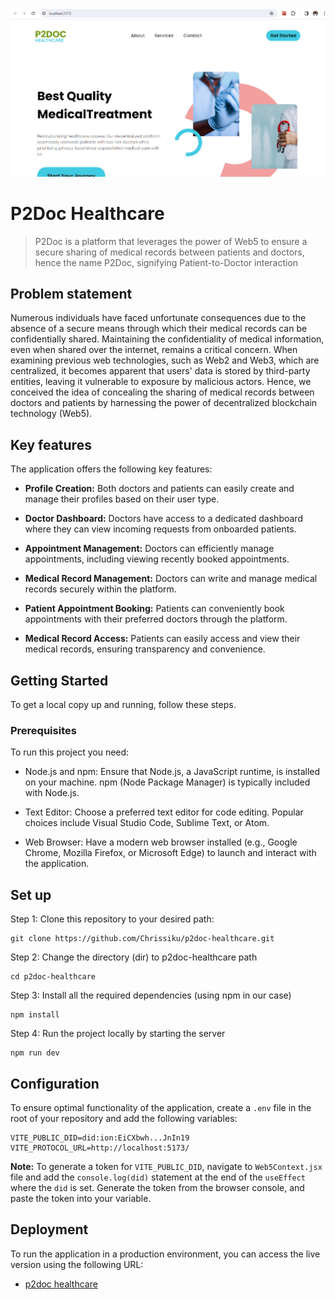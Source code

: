 ![P2DOC HEALTHCARE](./public/assets/images/p2doc.png)  

# P2Doc Healthcare
> P2Doc is a platform that leverages the power of Web5 to ensure a secure sharing of medical records between patients and doctors, hence the name P2Doc, signifying Patient-to-Doctor interaction

## Problem statement
Numerous individuals have faced unfortunate consequences due to the absence of a secure means through which their medical records can be confidentially shared. Maintaining the confidentiality of medical information, even when shared over the internet, remains a critical concern. When examining previous web technologies, such as Web2 and Web3, which are centralized, it becomes apparent that users' data is stored by third-party entities, leaving it vulnerable to exposure by malicious actors. Hence, we conceived the idea of concealing the sharing of medical records between doctors and patients by harnessing the power of decentralized blockchain technology (Web5).

## Key features
The application offers the following key features:
- **Profile Creation:** 
  Both doctors and patients can easily create and manage their profiles based on their user type.

- **Doctor Dashboard:** 
  Doctors have access to a dedicated dashboard where they can view incoming requests from onboarded patients.

- **Appointment Management:** 
  Doctors can efficiently manage appointments, including viewing recently booked appointments.

- **Medical Record Management:** 
  Doctors can write and manage medical records securely within the platform.

- **Patient Appointment Booking:** 
  Patients can conveniently book appointments with their preferred doctors through the platform.

- **Medical Record Access:** 
  Patients can easily access and view their medical records, ensuring transparency and convenience.

## Getting Started
To get a local copy up and running, follow these steps.
### Prerequisites
To run this project you need:

- Node.js and npm:
Ensure that Node.js, a JavaScript runtime, is installed on your machine.
npm (Node Package Manager) is typically included with Node.js.

- Text Editor:
Choose a preferred text editor for code editing. Popular choices include Visual Studio Code, Sublime Text, or Atom.

- Web Browser:
Have a modern web browser installed (e.g., Google Chrome, Mozilla Firefox, or Microsoft Edge) to launch and interact with the application.

## Set up

Step 1: Clone this repository to your desired path:
```
git clone https://github.com/Chrissiku/p2doc-healthcare.git
```

Step 2: Change the directory (dir) to p2doc-healthcare path
```
cd p2doc-healthcare
```

Step 3: Install all the required dependencies (using npm in our case)
```
npm install
```

Step 4: Run the project locally by starting the server
```
npm run dev
``` 

## Configuration

To ensure optimal functionality of the application, create a `.env` file in the root of your repository and add the following variables:

```
VITE_PUBLIC_DID=did:ion:EiCXbwh...JnIn19
VITE_PROTOCOL_URL=http://localhost:5173/
```

**Note:** 
To generate a token for `VITE_PUBLIC_DID`, navigate to `Web5Context.jsx` file and add the `console.log(did)` statement at the end of the `useEffect` where the `did` is set.
Generate the token from the browser console, and paste the token into your variable.

## Deployment
To run the application in a production environment, you can access the live version using the following URL:
- [p2doc healthcare](https://p2doc-healthcare-rho.vercel.app/)

